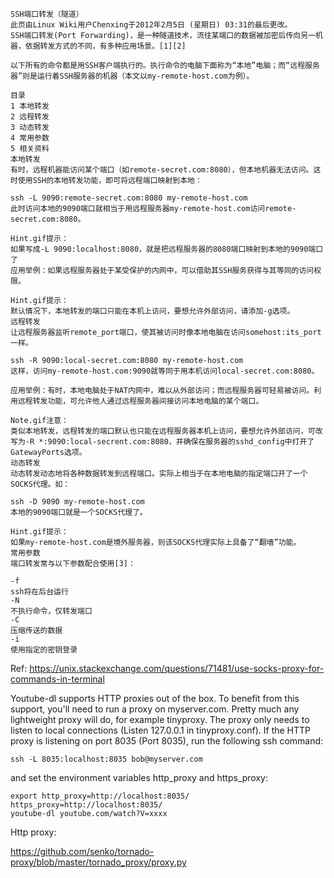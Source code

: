 ```
SSH端口转发（隧道）
此页由Linux Wiki用户Chenxing于2012年2月5日 (星期日) 03:31的最后更改。
SSH端口转发(Port Forwarding)，是一种隧道技术，流往某端口的数据被加密后传向另一机器，依据转发方式的不同，有多种应用场景。[1][2]

以下所有的命令都是用SSH客户端执行的。执行命令的电脑下面称为“本地”电脑；而“远程服务器”则是运行着SSH服务器的机器（本文以my-remote-host.com为例）。

目录
1 本地转发
2 远程转发
3 动态转发
4 常用参数
5 相关资料
本地转发
有时，远程机器能访问某个端口（如remote-secret.com:8080），但本地机器无法访问。这时使用SSH的本地转发功能，即可将远程端口映射到本地：

ssh -L 9090:remote-secret.com:8080 my-remote-host.com
此时访问本地的9090端口就相当于用远程服务器my-remote-host.com访问remote-secret.com:8080。

Hint.gif提示： 
如果写成-L 9090:localhost:8080，就是把远程服务器的8080端口映射到本地的9090端口了
应用举例：如果远程服务器处于某受保护的内网中，可以借助其SSH服务获得与其等同的访问权限。

Hint.gif提示： 
默认情况下，本地转发的端口只能在本机上访问，要想允许外部访问，请添加-g选项。
远程转发
让远程服务器监听remote_port端口，使其被访问时像本地电脑在访问somehost:its_port一样。

ssh -R 9090:local-secret.com:8080 my-remote-host.com
这样，访问my-remote-host.com:9090就等同于用本机访问local-secret.com:8080。

应用举例：有时，本地电脑处于NAT内网中，难以从外部访问；而远程服务器可轻易被访问。利用远程转发功能，可允许他人通过远程服务器间接访问本地电脑的某个端口。

Note.gif注意： 
类似本地转发，远程转发的端口默认也只能在远程服务器本机上访问，要想允许外部访问，可改写为-R *:9090:local-secrent.com:8080，并确保在服务器的sshd_config中打开了GatewayPorts选项。
动态转发
动态转发动态地将各种数据转发到远程端口。实际上相当于在本地电脑的指定端口开了一个SOCKS代理。如：

ssh -D 9090 my-remote-host.com
本地的9090端口就是一个SOCKS代理了。

Hint.gif提示： 
如果my-remote-host.com是境外服务器，则该SOCKS代理实际上具备了“翻墙”功能。
常用参数
端口转发常与以下参数配合使用[3]：

-f
ssh将在后台运行
-N
不执行命令，仅转发端口
-C
压缩传送的数据
-i
使用指定的密钥登录
```

Ref: https://unix.stackexchange.com/questions/71481/use-socks-proxy-for-commands-in-terminal

Youtube-dl supports HTTP proxies out of the box. To benefit from this support, you'll need to run a proxy on myserver.com. Pretty much any lightweight proxy will do, for example tinyproxy. The proxy only needs to listen to local connections (Listen 127.0.0.1 in tinyproxy.conf). If the HTTP proxy is listening on port 8035 (Port 8035), run the following ssh command:

```
ssh -L 8035:localhost:8035 bob@myserver.com
```
and set the environment variables http_proxy and https_proxy:

```
export http_proxy=http://localhost:8035/ https_proxy=http://localhost:8035/
youtube-dl youtube.com/watch?V=xxxx
```

Http proxy:

https://github.com/senko/tornado-proxy/blob/master/tornado_proxy/proxy.py

